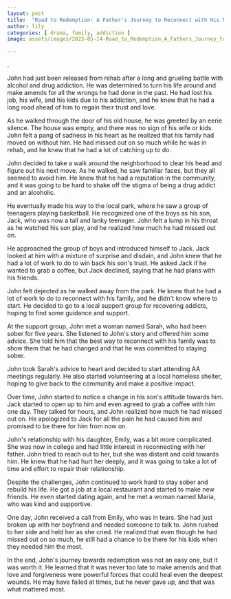 ```yaml
---
layout: post
title:  "Road to Redemption: A Father's Journey to Reconnect with His Neglected Children"
author: lily
categories: [ drama, family, addiction ]
image: assets/images/2023-05-14-Road_to_Redemption_A_Fathers_Journey_to_Reconnect_with_His_Neglected_Children.png

---
```

.

John had just been released from rehab after a long and grueling battle with alcohol and drug addiction. He was determined to turn his life around and make amends for all the wrongs he had done in the past. He had lost his job, his wife, and his kids due to his addiction, and he knew that he had a long road ahead of him to regain their trust and love.

As he walked through the door of his old house, he was greeted by an eerie silence. The house was empty, and there was no sign of his wife or kids. John felt a pang of sadness in his heart as he realized that his family had moved on without him. He had missed out on so much while he was in rehab, and he knew that he had a lot of catching up to do.

John decided to take a walk around the neighborhood to clear his head and figure out his next move. As he walked, he saw familiar faces, but they all seemed to avoid him. He knew that he had a reputation in the community, and it was going to be hard to shake off the stigma of being a drug addict and an alcoholic.

He eventually made his way to the local park, where he saw a group of teenagers playing basketball. He recognized one of the boys as his son, Jack, who was now a tall and lanky teenager. John felt a lump in his throat as he watched his son play, and he realized how much he had missed out on.

He approached the group of boys and introduced himself to Jack. Jack looked at him with a mixture of surprise and disdain, and John knew that he had a lot of work to do to win back his son's trust. He asked Jack if he wanted to grab a coffee, but Jack declined, saying that he had plans with his friends.

John felt dejected as he walked away from the park. He knew that he had a lot of work to do to reconnect with his family, and he didn't know where to start. He decided to go to a local support group for recovering addicts, hoping to find some guidance and support.

At the support group, John met a woman named Sarah, who had been sober for five years. She listened to John's story and offered him some advice. She told him that the best way to reconnect with his family was to show them that he had changed and that he was committed to staying sober.

John took Sarah's advice to heart and decided to start attending AA meetings regularly. He also started volunteering at a local homeless shelter, hoping to give back to the community and make a positive impact.

Over time, John started to notice a change in his son's attitude towards him. Jack started to open up to him and even agreed to grab a coffee with him one day. They talked for hours, and John realized how much he had missed out on. He apologized to Jack for all the pain he had caused him and promised to be there for him from now on.

John's relationship with his daughter, Emily, was a bit more complicated. She was now in college and had little interest in reconnecting with her father. John tried to reach out to her, but she was distant and cold towards him. He knew that he had hurt her deeply, and it was going to take a lot of time and effort to repair their relationship.

Despite the challenges, John continued to work hard to stay sober and rebuild his life. He got a job at a local restaurant and started to make new friends. He even started dating again, and he met a woman named Maria, who was kind and supportive.

One day, John received a call from Emily, who was in tears. She had just broken up with her boyfriend and needed someone to talk to. John rushed to her side and held her as she cried. He realized that even though he had missed out on so much, he still had a chance to be there for his kids when they needed him the most.

In the end, John's journey towards redemption was not an easy one, but it was worth it. He learned that it was never too late to make amends and that love and forgiveness were powerful forces that could heal even the deepest wounds. He may have failed at times, but he never gave up, and that was what mattered most.